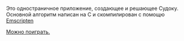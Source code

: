 Это одностраничное приложение, создающее и решающее Судоку.
Основной алгоритм написан на С и скомпилирован с помощю [Emscripten](https://emscripten.org/)  
  
[Можно поиграть.](https://olegschwann.github.io/sudoku/sudoku.html)

